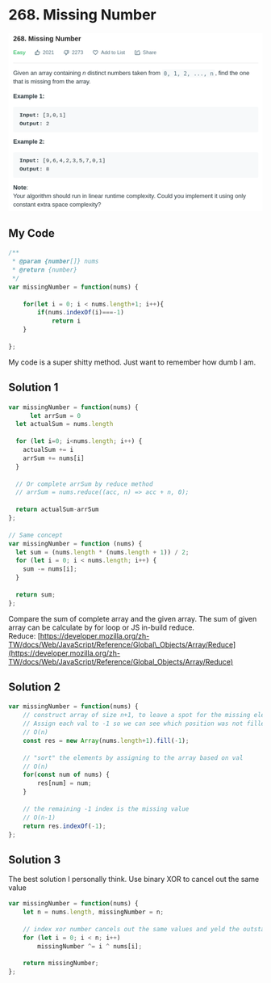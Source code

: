 # 268. Missing Number

![](.gitbook/assets/image%20%2820%29.png)

## My Code

```javascript
/**
 * @param {number[]} nums
 * @return {number}
 */
var missingNumber = function(nums) {
    
    for(let i = 0; i < nums.length+1; i++){
        if(nums.indexOf(i)===-1)
            return i
    }
    
};
```

My code is a super shitty method. Just want to remember how dumb I am.

## Solution 1

```javascript
var missingNumber = function(nums) {
      let arrSum = 0
  let actualSum = nums.length

  for (let i=0; i<nums.length; i++) {
    actualSum += i
    arrSum += nums[i]
  }
  
  // Or complete arrSum by reduce method
  // arrSum = nums.reduce((acc, n) => acc + n, 0);

  return actualSum-arrSum
};

// Same concept
var missingNumber = function (nums) {
  let sum = (nums.length * (nums.length + 1)) / 2;
  for (let i = 0; i < nums.length; i++) {
    sum -= nums[i];
  }

  return sum;
};
```

Compare the sum of complete array and the given array. The sum of given array can be calculate by for loop or JS in-build reduce.  
Reduce: [https://developer.mozilla.org/zh-TW/docs/Web/JavaScript/Reference/Global\_Objects/Array/Reduce](https://developer.mozilla.org/zh-TW/docs/Web/JavaScript/Reference/Global_Objects/Array/Reduce)

## Solution 2

```javascript
var missingNumber = function(nums) {
    // construct array of size n+1, to leave a spot for the missing element.
	// Assign each val to -1 so we can see which position was not filled
    // O(n)
    const res = new Array(nums.length+1).fill(-1);
	
	// "sort" the elements by assigning to the array based on val
    // O(n)
    for(const num of nums) {
        res[num] = num;
    }
    
	// the remaining -1 index is the missing value
    // O(n-1)
    return res.indexOf(-1);
};
```

## Solution 3

The best solution I personally think. Use binary XOR to cancel out the same value

```javascript
var missingNumber = function(nums) {
    let n = nums.length, missingNumber = n;

    // index xor number cancels out the same values and yeld the outstanding number 
    for (let i = 0; i < n; i++) 
        missingNumber ^= i ^ nums[i];

    return missingNumber;
};
```

